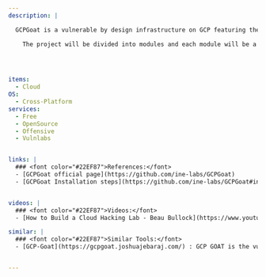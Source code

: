```yaml
---
description: |

  GCPGoat is a vulnerable by design infrastructure on GCP featuring the latest released OWASP Top 10 web application security risks (2021) and other misconfiguration based on services such as IAM, Storage Bucket, Cloud Functions and Compute Engine. GCPGoat mimics real-world infrastructure but with added vulnerabilities. It features multiple escalation paths and is focused on a black-box approach.

    The project will be divided into modules and each module will be a separate web application, powered by varied tech stacks and development practices. It will leverage IaC through terraform to ease the deployment process.



 
items:
  - Cloud
OS:
  - Cross-Platform
services:
  - Free
  - OpenSource
  - Offensive
  - Vulnlabs


links: |
  ### <font color="#22EF87">References:</font>
  - [GCPGoat official page](https://github.com/ine-labs/GCPGoat)
  - [GCPGoat Installation steps](https://github.com/ine-labs/GCPGoat#installation)


videos: | 
  ### <font color="#22EF87">Videos:</font>
  - [How to Build a Cloud Hacking Lab - Beau Bullock](https://www.youtube.com/watch?v=4s_3oNwqImo)

similar: | 
  ### <font color="#22EF87">Similar Tools:</font>
  - [GCP-Goat](https://gcpgoat.joshuajebaraj.com/) : GCP GOAT is the vulnerable application for learn the GCP Security


---
```


